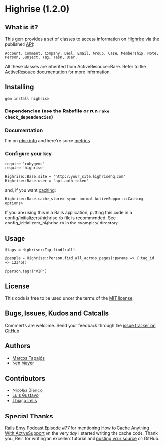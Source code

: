 # Highrise (1.2.0)

## What is it?

This gem provides a set of classes to access information on [Highrise][h] via the published [API][api]:

    Account, Comment, Company, Deal, Email, Group, Case, Membership, Note, Person, Subject, Tag, Task, User. 

All these classes are inherited from ActiveResouce::Base. Refer to the [ActiveResouce][ar] documentation for more information.

## Installing

    gem install highrise

### Dependencies (see the Rakefile or run <code>rake check_dependencies</code>)

### Documentation

  I'm on [rdoc.info][rdoc] and here're some [metrics][caliper]

### Configure your key
    
    require 'rubygems'
    require 'highrise'
    
    Highrise::Base.site = 'http://your_site.highrisehq.com'
    Highrise::Base.user = 'api-auth-token'

and, if you want [caching][c]:

    Highrise::Base.cache_store= <your normal ActiveSupport::Caching options>
    
If you are using this in a Rails application, putting this code in a config/initializers/highrise.rb
file is recommended. See config_initializers_highrise.rb in the examples/ directory.

## Usage

    @tags = Highrise::Tag.find(:all)
    
    @people = Highrise::Person.find_all_across_pages(:params => {:tag_id => 12345})
    
    @person.tag!("VIP")

## License

This code is free to be used under the terms of the [MIT license][mit].

## Bugs, Issues, Kudos and Catcalls

Comments are welcome. Send your feedback through the [issue tracker on GitHub][i]

## Authors

* [Marcos Tapajós][mt]
* [Ken Mayer][km]

## Contributors

* [Nicolas Bianco][nb]
* [Luis Gustavo][lg]
* [Thiago Lelis][tl]

## Special Thanks

[Rails Envy Podcast Episode #77][re] for mentioning
[How to Cache Anything With ActiveSupport][rh] on the very *day* I started writing the cache code. Thank you, Rein
for writing an excellent tutorial and [posting your source][e] on GitHub.

[api]: http://developer.37signals.com/highrise
[ar]: http://api.rubyonrails.org/classes/ActiveResource/Base.html
[c]:  http://api.rubyonrails.org/classes/ActiveSupport/Cache
[e]:  http://github.com/primedia/endeca/tree/master
[h]:  http://www.highrisehq.com/
[i]:  http://github.com/tapajos/highrise/issues
[km]: http://github.com/kmayer
[lg]: http://github.com/luisbebop
[mit]:http://www.opensource.org/licenses/mit-license.php
[mt]: http://www.improveit.com.br/en/company/tapajos
[nb]: http://github.com/slainer86
[re]: http://www.railsenvy.com/2009/4/29/rails-envy-podcast-episode-077-04-29-2009
[rh]: http://reinh.com/blog/2009/04/27/how-to-cache-anything-with-activesupport.html
[tl]: http://github.com/ThiagoLelis
[rdoc]: http://rdoc.info/projects/tapajos/highrise
[caliper]: https://devver.net/caliper/project?repo=git%3A%2F%2Fgithub.com%2Ftapajos%2Fhighrise.git
